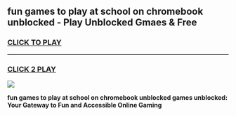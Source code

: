 
## fun games to play at school on chromebook unblocked - Play Unblocked Gmaes & Free
<h3>
<a href="https://premium.freeplayer.one?title=fun_games_to_play_at_school_on_chromebook_unblocked&ref=20F">CLICK TO PLAY</a></h3>
<hr>

<h3>
<a href="https://premium.freeplayer.one?title=fun_games_to_play_at_school_on_chromebook_unblocked&ref=20F">CLICK 2 PLAY</a>
  
</h3>

<a href="https://premium.freeplayer.one?title=fun_games_to_play_at_school_on_chromebook_unblocked&ref=20F/"><img src="https://clearcache.store/games.png"></a>


**fun games to play at school on chromebook unblocked games unblocked: Your Gateway to Fun and Accessible Online Gaming**
